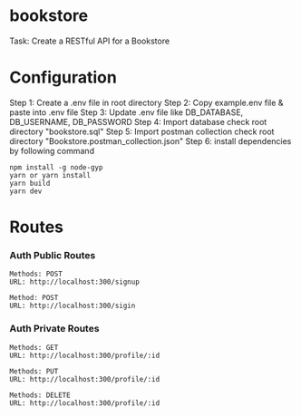# bookstore
Task: Create a RESTful API for a Bookstore

# Configuration
Step 1: Create a .env file in root directory
Step 2: Copy example.env file & paste into .env file
Step 3: Update .env file like DB_DATABASE, DB_USERNAME, DB_PASSWORD
Step 4: Import database check root directory "bookstore.sql"
Step 5: Import postman collection check root directory "Bookstore.postman_collection.json"
Step 6: install dependencies by following command
```
npm install -g node-gyp
yarn or yarn install
yarn build
yarn dev
```
# Routes
### Auth Public Routes
```
Methods: POST
URL: http://localhost:300/signup

Method: POST
URL: http://localhost:300/sigin
```

### Auth Private Routes
```
Methods: GET
URL: http://localhost:300/profile/:id

Methods: PUT
URL: http://localhost:300/profile/:id

Methods: DELETE
URL: http://localhost:300/profile/:id
```